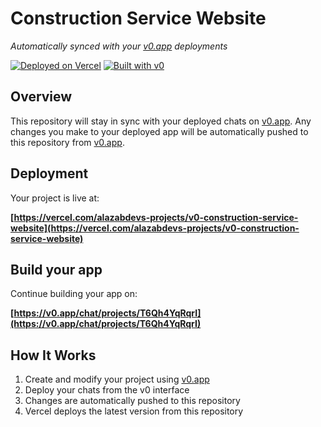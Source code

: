 # Construction Service Website

*Automatically synced with your [v0.app](https://v0.app) deployments*

[![Deployed on Vercel](https://img.shields.io/badge/Deployed%20on-Vercel-black?style=for-the-badge&logo=vercel)](https://vercel.com/alazabdevs-projects/v0-construction-service-website)
[![Built with v0](https://img.shields.io/badge/Built%20with-v0.app-black?style=for-the-badge)](https://v0.app/chat/projects/T6Qh4YqRqrI)

## Overview

This repository will stay in sync with your deployed chats on [v0.app](https://v0.app).
Any changes you make to your deployed app will be automatically pushed to this repository from [v0.app](https://v0.app).

## Deployment

Your project is live at:

**[https://vercel.com/alazabdevs-projects/v0-construction-service-website](https://vercel.com/alazabdevs-projects/v0-construction-service-website)**

## Build your app

Continue building your app on:

**[https://v0.app/chat/projects/T6Qh4YqRqrI](https://v0.app/chat/projects/T6Qh4YqRqrI)**

## How It Works

1. Create and modify your project using [v0.app](https://v0.app)
2. Deploy your chats from the v0 interface
3. Changes are automatically pushed to this repository
4. Vercel deploys the latest version from this repository